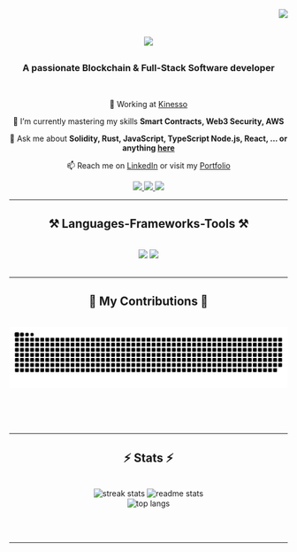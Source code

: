 <img align="right" src="https://visitor-badge.laobi.icu/badge?page_id=Franklin-Osede.Franklin-Osede"/>

<h1 align="center">
    <img src="https://readme-typing-svg.herokuapp.com/?font=Righteous&size=35&center=true&vCenter=true&width=500&height=70&duration=4000&lines=Hi+There!+👋;+I'm+Franklin+Osede!;" />
</h1>

<h3 align="center">A passionate Blockchain & Full-Stack Software developer </h3>

<br/>

<div align="center">
 
 🔭 Working at [Kinesso](https://kinesso.com/)  
 
 🌱 I’m currently mastering my skills **Smart Contracts, Web3 Security, AWS**

💬 Ask me about **Solidity, Rust, JavaScript, TypeScript Node.js, React, ... or anything [here](https://github.com/fran1014/fran1014/issues)**

📫 Reach me on [LinkedIn](https://www.linkedin.com/in/franklinosede/) or visit my [Portfolio](https://www.franklin-osede.com/)  

 </div>
 
<div align="center"> 
  <a href="mailto:franklin.op@hotmail.com">
    <img src="https://img.shields.io/badge/Gmail-333333?style=for-the-badge&logo=gmail&logoColor=red" />
  </a>
  <a href="https://www.linkedin.com/in/franklinosede/" target="_blank">
    <img src="https://img.shields.io/badge/LinkedIn-0077B5?style=for-the-badge&logo=linkedin&logoColor=white" target="_blank" />
  </a>
  <a href="https://www.franklin-osede.com/" target="_blank">
     <img src="https://img.shields.io/badge/Portfolio-FF5722?style=for-the-badge&logo=todoist&logoColor=white" target="_blank" /> <!-- sqlite, safari, google-chrome are other good icon options -->
  </a>
</div>

 <hr/>
 
<h2 align="center">⚒️ Languages-Frameworks-Tools ⚒️</h2>
<br/>
<div align="center">
    <img src="https://skillicons.dev/icons?i=solidity,rust,react,redux,javascript,ts,nextjs,githubactions,html,css,github,figma,tailwind,git,kubernetes" />
    <img src="https://skillicons.dev/icons?i=vue,remix,nodejs,python,aws,docker,gcp,express,mongodb,linux,mysql,terraform,jenkins" /><br>
</div>

<br/>
<hr/>

<div align="center">
  <h2>🐍 My Contributions 🐍</h2>
  <br>
  <img alt="snake eating my contributions" src="https://raw.githubusercontent.com/salesp07/salesp07/output/github-contribution-grid-snake.svg" />
  
  <br/><br/><br/>
</div>

<hr/>

<h2 align="center">⚡ Stats ⚡</h2>
<br>
<div align=center>
  <img width=390 src="https://github-readme-streak-stats-salesp07.vercel.app/?user=salesp07&count_private=true&theme=react&border_radius=10" alt="streak stats"/>
  <img width=390 src="https://github-readme-stats-salesp07.vercel.app/api?username=salesp07&count_private=true&show_icons=true&theme=react&rank_icon=github&border_radius=10" alt="readme stats" />
  <br/>
  <img width=325 align="center" src="https://github-readme-stats-salesp07.vercel.app/api/top-langs/?username=salesp07&hide=HTML&langs_count=8&layout=compact&theme=react&border_radius=10&size_weight=0.5&count_weight=0.5&exclude_repo=github-readme-stats" alt="top langs" />
</div>

<br/><br/>

<hr/>

<br/>



<br/>

